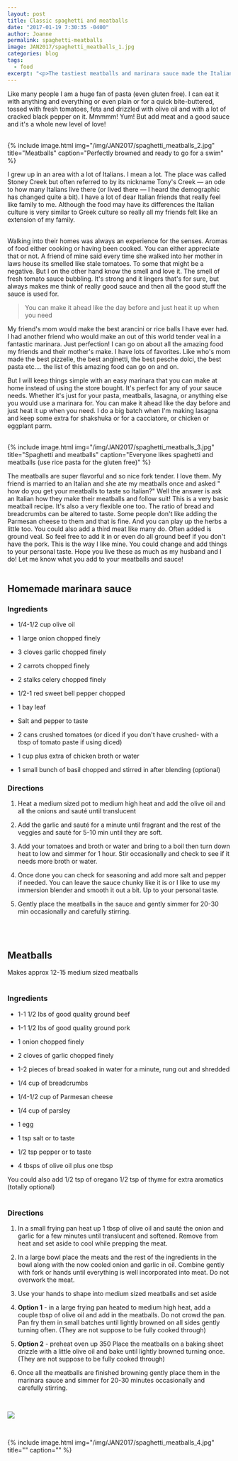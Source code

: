 ```yaml
---
layout: post
title: Classic spaghetti and meatballs
date: "2017-01-19 7:30:35 -0400"
author: Joanne
permalink: spaghetti-meatballs
image: JAN2017/spaghetti_meatballs_1.jpg
categories: blog
tags:
  - food
excerpt: "<p>The tastiest meatballs and marinara sauce made the Italian way</p>"
---
```


Like many people I am a huge fan of pasta (even gluten free). I can eat it with anything and everything or even plain or for a quick bite-buttered, tossed with fresh tomatoes, feta and drizzled with olive oil and with a lot of cracked black pepper on it.  Mmmmm! Yum! But add meat and a good sauce and it's a whole new level of love!

<br>
{% include image.html
            img="/img/JAN2017/spaghetti_meatballs_2.jpg"
            title="Meatballs"
            caption="Perfectly browned and ready to go for a swim" %}

I grew up in an area with a lot of Italians. I mean a lot. The place was called Stoney Creek but often referred to by its nickname Tony's Creek &mdash; an ode to how many Italians live there (or lived there &mdash; I heard the demographic has changed quite a bit). I have a lot of dear Italian friends that really feel like family to me.  Although the food may have its differences the Italian culture is very similar to Greek culture so really all my friends felt like an extension of my family.  
<br>

Walking into their homes was always an experience for the senses. Aromas of food either cooking or having been cooked. You can either appreciate that or not. A friend of mine said every time she walked into her mother in laws house its smelled like stale tomatoes. To some that might be a negative. But I on the other hand know the smell and love it.  The smell of fresh tomato sauce bubbling.  It's strong and it lingers that's for sure, but always makes me think of really good sauce and then all the good stuff the sauce is used for.  
> You can make it ahead like the day before and just heat it up when you need

My friend's mom would make the best arancini or rice balls I have ever had. I had another friend who would make an out of this world tender veal in a fantastic marinara. Just perfection! I can go on about all the amazing food my friends and their mother's make.  I have lots of favorites. Like who's mom made the best pizzelle, the best anginetti, the best pesche dolci, the best pasta etc.... the list of this amazing food can go on and on.
<br>

But I will keep things simple with an easy marinara that you can make at home instead of using the store bought. It's perfect for any of your sauce needs. Whether it's just for your pasta, meatballs, lasagna, or anything else you would use a marinara for. You can make it ahead like the day before and just heat it up when you need. I do a big batch when I'm making lasagna and keep some extra for shakshuka or for a cacciatore, or chicken or eggplant parm.

<br>
{% include image.html
            img="/img/JAN2017/spaghetti_meatballs_3.jpg"
            title="Spaghetti and meatballs"
            caption="Everyone likes spaghetti and meatballs (use rice pasta for the gluten free)" %}

The meatballs are super flavorful and so nice fork tender. I love them.  My friend is married to an Italian and she ate my meatballs once and asked " how do you get your meatballs to taste so Italian?" Well the answer is ask an Italian how they make their meatballs and follow suit! This is a very basic meatball recipe.  It's also a very flexible one too.  The ratio of bread and breadcrumbs can be altered to taste.  Some people don't like adding the Parmesan cheese to them and that is fine. And you can play up the herbs a little too.  You could also add a third meat like many do. Often added is ground veal. So feel free to add it in or even do all ground beef if you don't have the pork. This is the way I like mine.  You could change and add things to your personal taste.  Hope you live these as much as my husband and I do! Let me know what you add to your meatballs and sauce!  
<br>


## Homemade marinara sauce

### Ingredients

* 1/4-1/2 cup olive oil

* 1 large onion chopped finely

* 3 cloves garlic chopped finely

* 2 carrots chopped finely

* 2 stalks celery chopped finely

* 1/2-1 red sweet bell pepper chopped

* 1 bay leaf

* Salt and pepper to taste

* 2 cans crushed tomatoes (or diced if you don't have crushed- with a tbsp of tomato paste if using diced)

* 1 cup plus extra of chicken broth or water

* 1 small bunch of basil chopped and stirred in after blending (optional)


### Directions

1. Heat a medium sized pot to medium high heat and add the olive oil and all the onions and sauté until translucent

1. Add the garlic and sauté for a minute until fragrant and the rest of the veggies and sauté for 5-10 min until they are soft.  

1. Add your tomatoes and broth or water and bring to a boil then turn down heat to low and simmer for 1 hour. Stir occasionally and check to see if it needs more broth or water.   

1. Once done you can check for seasoning and add more salt and pepper if needed.  You can leave the sauce chunky like it is or I like to use my immersion blender and smooth it out a bit.  Up to your personal taste.

1. Gently place the meatballs in the sauce and gently simmer for 20-30 min occasionally and carefully stirring.
<br>
<br>

## Meatballs
Makes approx 12-15 medium sized meatballs
<br>
<br>

### Ingredients

* 1-1 1/2 lbs of good quality ground beef

* 1-1 1/2 lbs of good quality ground pork

* 1 onion chopped finely

* 2 cloves of garlic chopped finely

* 1-2 pieces of bread soaked in water for a minute, rung out and shredded

* 1/4 cup of breadcrumbs

* 1/4-1/2 cup of Parmesan cheese

* 1/4 cup of parsley

* 1 egg

* 1 tsp salt or to taste

* 1/2 tsp pepper or to taste

* 4 tbsps of olive oil plus one tbsp

You could also add 1/2 tsp of oregano 1/2 tsp of thyme for extra aromatics  (totally optional)
<br>
<br>

### Directions

1. In a small frying pan heat up 1 tbsp of olive oil and sauté the onion and garlic for a few minutes until translucent and softened. Remove from heat and set aside to cool while prepping the meat.

1. In a large bowl place the meats and the rest of the ingredients in the bowl along with the now cooled onion and garlic in oil.   Combine gently with fork or hands until everything is well incorporated into meat.  Do not overwork the meat.  

1. Use your hands to shape into medium sized meatballs and set aside

1. **Option 1** - in a large frying pan heated to medium high heat, add a couple tbsp of olive oil and add in the meatballs. Do not crowd the pan. Pan fry them in small batches until lightly browned on all sides gently turning often. (They are not suppose to be fully cooked through)

1. **Option 2** - preheat oven up 350
Place the meatballs on a baking sheet drizzle with a little olive oil and bake until lightly browned turning once. (They are not suppose to be fully cooked through)

1. Once all the meatballs are finished browning gently place them in the marinara sauce and simmer for 20-30 minutes occasionally and carefully stirring.

<br>

<p class="apple__news__logo"><a href="https://apple.news/TKVtoVhGUQSuiufA4bqI-gg"><img src="{{ basesite.url }}/img/apple_news.svg" /></a></p>
<br>

{% include image.html
            img="/img/JAN2017/spaghetti_meatballs_4.jpg"
            title=""
            caption="" %}
